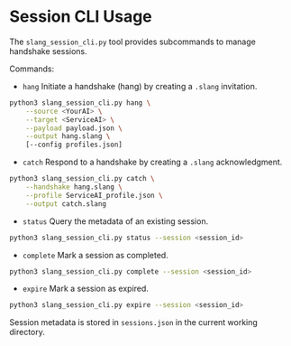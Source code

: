 # Session CLI Usage

The `slang_session_cli.py` tool provides subcommands to manage handshake sessions.

Commands:

- `hang`
  Initiate a handshake (hang) by creating a `.slang` invitation.
```bash
python3 slang_session_cli.py hang \
    --source <YourAI> \
    --target <ServiceAI> \
    --payload payload.json \
    --output hang.slang \
    [--config profiles.json]
```

- `catch`
  Respond to a handshake by creating a `.slang` acknowledgment.
```bash
python3 slang_session_cli.py catch \
    --handshake hang.slang \
    --profile ServiceAI_profile.json \
    --output catch.slang
```

- `status`
  Query the metadata of an existing session.
```bash
python3 slang_session_cli.py status --session <session_id>
```

- `complete`
  Mark a session as completed.
```bash
python3 slang_session_cli.py complete --session <session_id>
```

- `expire`
  Mark a session as expired.
```bash
python3 slang_session_cli.py expire --session <session_id>
```

Session metadata is stored in `sessions.json` in the current working directory.
